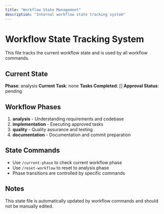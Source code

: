 ```yaml
---
title: "Workflow State Management"
description: "Internal workflow state tracking system"
---
```


# Workflow State Tracking System

This file tracks the current workflow state and is used by all workflow commands.

## Current State

**Phase**: analysis
**Current Task**: none
**Tasks Completed**: []
**Approval Status**: pending

## Workflow Phases

1. **analysis** - Understanding requirements and codebase
2. **implementation** - Executing approved tasks
3. **quality** - Quality assurance and testing
4. **documentation** - Documentation and commit preparation

## State Commands

- Use `/current-phase` to check current workflow phase
- Use `/reset-workflow` to reset to analysis phase
- Phase transitions are controlled by specific commands

## Notes

This state file is automatically updated by workflow commands and should not be manually edited.